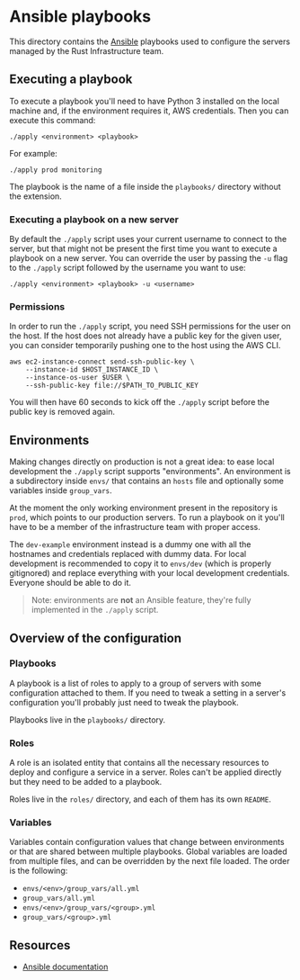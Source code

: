 # Ansible playbooks

This directory contains the [Ansible] playbooks used to configure the servers
managed by the Rust Infrastructure team.

## Executing a playbook

To execute a playbook you'll need to have Python 3 installed on the local
machine and, if the environment requires it, AWS credentials. Then you can
execute this command:

```
./apply <environment> <playbook>
```

For example:

```
./apply prod monitoring
```

The playbook is the name of a file inside the `playbooks/` directory without
the extension.

### Executing a playbook on a new server

By default the `./apply` script uses your current username to connect to the
server, but that might not be present the first time you want to execute a
playbook on a new server. You can override the user by passing the `-u` flag to
the `./apply` script followed by the username you want to use:

```
./apply <environment> <playbook> -u <username>
```

### Permissions

In order to run the `./apply` script, you need SSH permissions for the user
on the host. If the host does not already have a public key for the given
user, you can consider temporarily pushing one to the host using the AWS CLI.

```
aws ec2-instance-connect send-ssh-public-key \
    --instance-id $HOST_INSTANCE_ID \
    --instance-os-user $USER \
    --ssh-public-key file://$PATH_TO_PUBLIC_KEY
```

You will then have 60 seconds to kick off the `./apply` script before the
public key is removed again.

## Environments

Making changes directly on production is not a great idea: to ease local
development the `./apply` script supports "environments". An environment is a
subdirectory inside `envs/` that contains an `hosts` file and optionally some
variables inside `group_vars`.

At the moment the only working environment present in the repository is `prod`,
which points to our production servers. To run a playbook on it you'll have to
be a member of the infrastructure team with proper access.

The `dev-example` environment instead is a dummy one with all the hostnames and
credentials replaced with dummy data. For local development is recommended to
copy it to `envs/dev` (which is properly gitignored) and replace everything
with your local development credentials. Everyone should be able to do it.

> Note: environments are **not** an Ansible feature, they're fully implemented
> in the `./apply` script.

## Overview of the configuration

### Playbooks

A playbook is a list of roles to apply to a group of servers with some
configuration attached to them. If you need to tweak a setting in a server's
configuration you'll probably just need to tweak the playbook.

Playbooks live in the `playbooks/` directory.

### Roles

A role is an isolated entity that contains all the necessary resources to
deploy and configure a service in a server. Roles can't be applied directly but
they need to be added to a playbook.

Roles live in the `roles/` directory, and each of them has its own `README`.

### Variables

Variables contain configuration values that change between environments or that
are shared between multiple playbooks. Global variables are loaded from
multiple files, and can be overridden by the next file loaded. The order is the
following:

* `envs/<env>/group_vars/all.yml`
* `group_vars/all.yml`
* `envs/<env>/group_vars/<group>.yml`
* `group_vars/<group>.yml`

## Resources

* [Ansible documentation][Ansible]

[Ansible]: https://docs.ansible.com/ansible/
[op]: https://app-updates.agilebits.com/product_history/CLI
